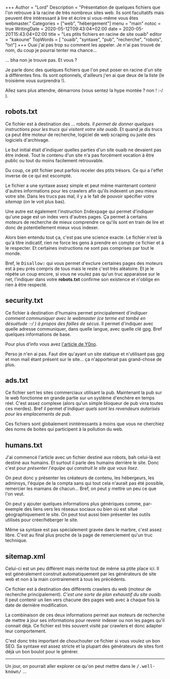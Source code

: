 +++
Author = "Lord"
Description = "Présentation de quelques fichiers que l'on retrouve à la racine de très nombreux sites web. Ils sont facultatifs mais peuvent être intéressant à lire et écrire si vous-même vous êtes webmaster."
Categories = ["web", "hébergement"]
menu = "main"
notoc = true
WritingDate = 2020-05-12T09:43:04+02:00
date = 2020-05-20T15:43:04+02:00
title = "Les ptits fichiers en racine de site ouaib"
editor = "kakoune"
TopWords = [  "ouaib", "syntaxe", "pub", "recherche", "robots", "txt"]
+++
Ouai j'ai pas trop su comment les appeler.
Je n'ai pas trouvé de nom, du coup je pourrai tenter ma chance…

… bha non je trouve pas.
Et vous ?

Je parle donc des quelques fichiers que l'on peut poser en racine d'un site à différentes fins. 
Ils sont optionnels, d'ailleurs j'en ai que deux de la liste (le troisième vous surprendra !).

Allez sans plus attendre, démarrons (vous sentez la hype montée ? non ! :-/ ).

## robots.txt
Ce fichier est à destination des … robots.
*Il permet de donner quelques instructions pour les trucs qui visitent votre site ouaib*.
Et quand je dis trucs ça peut être moteur de recherche, logiciel de web scraping ou juste des logiciels d'archivage.

Le but initial était d'indiquer quelles parties d'un site ouaib ne devaient pas être indexé.
Tout le contenu d'un site n'a pas forcément vocation à être public ou tout du moins facilement retrouvable.

Du coup, ce ptit fichier peut parfois receler des ptits trésors.
Ce qui a l'effet inverse de ce qui est escompté.

Le fichier a une syntaxe assez simple et peut même maintenant contenir d'autres informations pour les crawlers afin qu'ils indexent un peu mieux votre site.
Dans les trucs pas mal, il y a le fait de pouvoir spécifier votre *sitemap* (on le voit plus bas).

Une autre est également l'instruction <kbd>Indexpage</kbd> qui permet d'indiquer qu'une page est un index vers d'autres pages.
Ça permet à certains moteurs de recherche de mieux comprendre ce qu'ils sont en train de lire et donc de potentiellement mieux vous indexer.

Alors bien entendu tout ça, c'est pas une science exacte.
Le fichier n'est là qu'à titre indicatif, rien ne force les gens à prendre en compte ce fichier et à le respecter.
Et certaines instructions ne sont pas comprises par tout le monde.

Bref, le <kbd>Disallow:</kbd> qui vous permet d'exclure certaines pages des moteurs est à peu près compris de tous mais le reste c'est très aléatoire.
Et je le répète un coup encore, si vous ne voulez pas qu'un truc apparaisse sur le net, l'indiquer dans votre **robots.txt** confirme son existence et n'oblige en rien à être respecté.

## security.txt
Ce fichier à destination d'humains permet principalement d'*indiquer comment communiquer avec le webmaster (ce terme est tombé en désuétude :-/ ) à propos des failles de sécus*.
Il permet d'indiquer avec quelle adresse communiquer, dans quelle langue, avec quelle clé gpg.
Bref quelques informations de base.

Pour plus d'info vous avez [l'article de Y0no](https://y0no.fr/posts/decouverte-security-txt/).

Perso je n'en ai pas.
Faut dire qu'ayant un site statique et n'utilisant pas gpg et mon mail étant présent sur le site… ça n'apporterait pas grand-chose de plus.

## ads.txt
Ce fichier sert les sites commerciaux utilisant la pub.
Maintenant la pub sur le web fonctionne en grande partie sur un système d'enchère en temps réel.
C'est assez complexe (alors qu'un simple bloqueur de pub virra toutes ces merdes).
Bref il permet d'*indiquer quels sont les revendeurs autorisés pour les emplacements de pub*.

Ces fichiers sont globalement inintéressants à moins que vous ne cherchiez des noms de boites qui participent à la pollution du web.

## humans.txt
J'ai commencé l'article avec un fichier destiné aux robots, bah celui-là est destiné aux humains.
Et surtout il parle des humains derrière le site.
Donc c'est pour *présenter l'équipe qui construit le site que vous lisez*.

On peut donc y présenter les créateurs de contenu, les hébergeurs, les adminsys, l'équipe de la compta sans qui tout cela n'aurait pas été possible, remercier les mamans de chacun…
Bref, on peut y mettre un peu ce que l'on veut.

On peut y ajouter quelques informations plus génériques comme, par-exemple des liens vers les réseaux sociaux ou bien où est situé géographiquement le site.
On peut tout aussi bien présenter les outils utilisés pour créer/héberger le site.

Même sa syntaxe est pas spécialement gravée dans le marbre, c'est assez libre.
C'est au final plus proche de la page de remerciement qu'un truc technique.

## sitemap.xml
Celui-ci est un peu différent mais mérite tout de même sa ptite place ici.
Il est généralement construit automatiquement par les générateurs de site web et non à la main contrairement à tous les précédents.

Ce fichier est à destination des différents crawlers du web (moteur de recherche principalement).
*C'est une sorte de plan exhaustif du site ouaib*.
Il peut contenir un lien vers chacune des pages web avec à chaque fois la date de dernière modification.

La combinaison de ces deux informations permet aux moteurs de recherche de mettre à jour ses informations pour revenir indexer ou non les pages qu'il connait déjà.
Ce fichier est très souvent visité par crawlers et donc adapter leur comportement.

C'est donc très important de chouchouter ce fichier si vous voulez un bon SEO.
Sa syntaxe est assez stricte et la plupart des générateurs de sites font déjà un bon boulot pour le générer.


----------
Un jour, on pourrait aller explorer ce qu'on peut mettre dans le <kbd>/.well-known/</kbd> …
